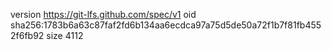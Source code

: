 version https://git-lfs.github.com/spec/v1
oid sha256:1783b6a63c87faf2fd6b134aa6ecdca97a75d5de50a72f1b7f81fb4552f6fb92
size 4112
